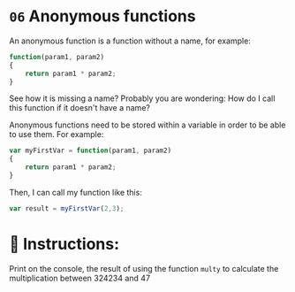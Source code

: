 # `06` Anonymous functions

An anonymous function is a function without a name, for example:

```js
function(param1, param2)
{
    return param1 * param2;
}
```
See how it is missing a name? Probably you are wondering: How do I call this function if it doesn't have a name?

Anonymous functions need to be stored within a variable in order to be able to use them. For example:

```js
var myFirstVar = function(param1, param2)
{
    return param1 * param2;
}
```
Then, I can call my function like this:
```js
var result = myFirstVar(2,3);
```
# 📝 Instructions:
Print on the console, the result of using the function `multy` to calculate the multiplication between 324234 and 47